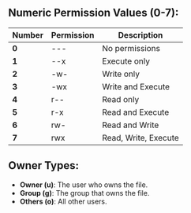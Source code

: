 ## Numeric Permission Values (0-7):

| Number | Permission | Description           |
|--------|-------------|-----------------------|
| **0**  | ---         | No permissions        |
| **1**  | --x         | Execute only          |
| **2**  | -w-         | Write only            |
| **3**  | -wx         | Write and Execute     |
| **4**  | r--         | Read only             |
| **5**  | r-x         | Read and Execute      |
| **6**  | rw-         | Read and Write        |
| **7**  | rwx         | Read, Write, Execute  |

## Owner Types:

- **Owner (u)**: The user who owns the file.
- **Group (g)**: The group that owns the file.
- **Others (o)**: All other users.

